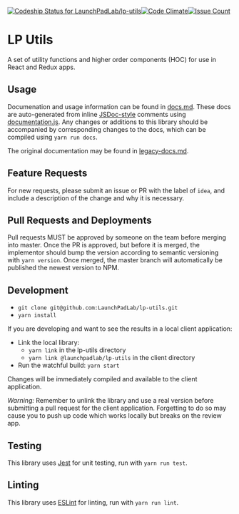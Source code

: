 [ ![Codeship Status for LaunchPadLab/lp-utils](https://app.codeship.com/projects/54a4f610-ec93-0134-81d5-1ac2cf405306/status?branch=master)](https://app.codeship.com/projects/208365)[![Code Climate](https://codeclimate.com/repos/58cc18b439f0e80291000106/badges/3b5fda5d0356fd73a175/gpa.svg)](https://codeclimate.com/repos/58cc18b439f0e80291000106/feed)[![Issue Count](https://codeclimate.com/repos/58cc18b439f0e80291000106/badges/3b5fda5d0356fd73a175/issue_count.svg)](https://codeclimate.com/repos/58cc18b439f0e80291000106/feed)

# LP Utils
A set of utility functions and higher order components (HOC) for use in React and Redux apps.

## Usage
Documenation and usage information can be found in [docs.md](docs.md). These docs are auto-generated from inline [JSDoc-style](http://usejsdoc.org/) comments using [documentation.js](https://github.com/documentationjs/documentation). Any changes or additions to this library should be accompanied by corresponding changes to the docs, which can be compiled using `yarn run docs`.

The original documentation may be found in [legacy-docs.md](legacy-docs.md).

## Feature Requests
For new requests, please submit an issue or PR with the label of `idea`, and include a description of the change and why it is necessary.

## Pull Requests and Deployments
Pull requests MUST be approved by someone on the team before merging into master. Once the PR is approved, but before it is merged, the implementor should bump the version according to semantic versioning with `yarn version`. Once merged, the master branch will automatically be published the newest version to NPM.

## Development
* `git clone git@github.com:LaunchPadLab/lp-utils.git`
* `yarn install`

If you are developing and want to see the results in a local client application:
* Link the local library:
  * `yarn link` in the lp-utils directory
  * `yarn link @launchpadlab/lp-utils` in the client directory
* Run the watchful build: `yarn start`

Changes will be immediately compiled and available to the client application.

*Warning:* Remember to unlink the library and use a real version before submitting a pull request for the client application. Forgetting to do so may cause you to push up code which works locally but breaks on the review app.

## Testing
This library uses [Jest](https://facebook.github.io/jest/) for unit testing, run with `yarn run test`.

## Linting
This library uses [ESLint](http://eslint.org/) for linting, run with `yarn run lint`.
